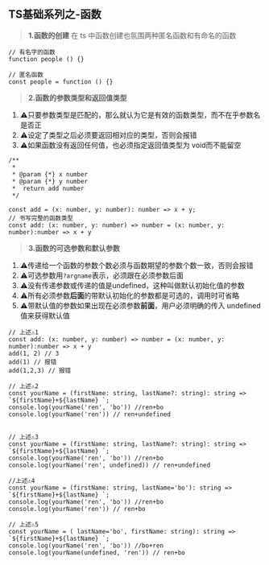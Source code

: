 ## TS基础系列之-函数

> **1.函数的创建**
在 ts 中函数创建也氛围两种匿名函数和有命名的函数
```
// 有名字的函数
function people () {}

// 匿名函数
const people = function () {}
```

> **2.函数的参数类型和返回值类型**
1. ⚠️只要参数类型是匹配的，那么就认为它是有效的函数类型，而不在乎参数名是否正
2. ⚠️设定了类型之后必须要返回相对应的类型，否则会报错
3. ⚠️如果函数没有返回任何值，也必须指定返回值类型为 void而不能留空
```
/**
 * 
 * @param {*} x number
 * @param {*} y number
 *  return add number 
 */

const add = (x: number, y: number): number => x + y;
// 书写完整的函数类型
const add: (x: number, y: number) => number = (x: number, y: number):number => x + y 
```

> **3.函数的可选参数和默认参数**
1. ⚠️传递给一个函数的参数个数必须与函数期望的参数个数一致，否则会报错
2. ⚠️可选参数用`?argname`表示，必须跟在必须参数后面
3. ⚠️没有传递参数或传递的值是undefined，这种叫做默认初始化值的参数
4. ⚠️所有必须参数**后面**的带默认初始化的参数都是可选的，调用时可省略
5. ⚠️带默认值的参数如果出现在必须参数**前面**，用户必须明确的传入 undefined 值来获得默认值

```
// 上述⚠️1
const add: (x: number, y: number) => number = (x: number, y: number):number => x + y 
add(1, 2) // 3
add(1) // 报错
add(1,2,3) // 报错

// 上述⚠️2
const yourName = (firstName: string, lastName?: string): string => `${firstName}+${lastName} `;
console.log(yourName('ren', 'bo')) //ren+bo
console.log(yourName('ren')) // ren+undefined


// 上述⚠️3
const yourName = (firstName: string, lastName?: string): string => `${firstName}+${lastName} `;
console.log(yourName('ren', 'bo')) //ren+bo
console.log(yourName('ren', undefined)) // ren+undefined

//上述⚠️4
const yourName = (firstName: string, lastName='bo'): string => `${firstName}+${lastName} `;
console.log(yourName('ren', 'bo')) //ren+bo
console.log(yourName('ren')) // ren+bo

// 上述⚠️5
const yourName = ( lastName='bo', firstName: string): string => `${firstName}+${lastName} `;
console.log(yourName('ren', 'bo')) //bo+ren
console.log(yourName(undefined, 'ren')) // ren+bo
```





